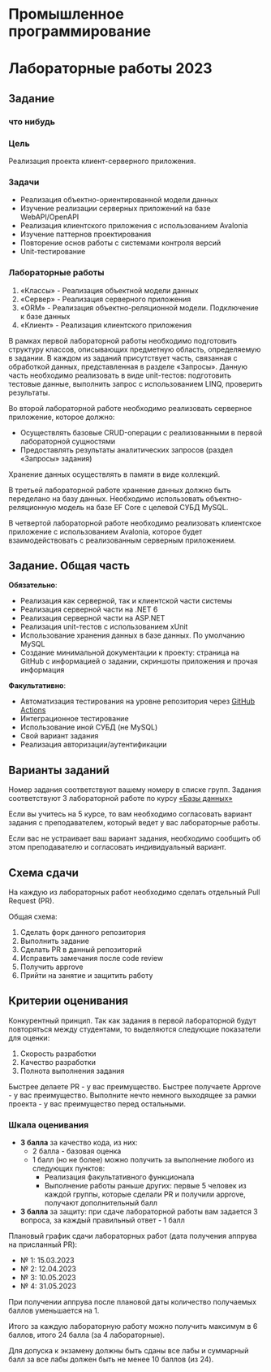 # Промышленное программирование
# Лабораторные работы 2023

## Задание
### что нибудь

### Цель
Реализация проекта клиент-серверного приложения.

### Задачи
* Реализация объектно-ориентированной модели данных
* Изучение реализации серверных приложений на базе WebAPI/OpenAPI
* Реализация клиентского приложения с использованием Avalonia 
* Изучение паттернов проектирования
* Повторение основ работы с системами контроля версий
* Unit-тестирование

### Лабораторные работы
1.	«Классы» - Реализация объектной модели данных
2.	«Сервер» - Реализация серверного приложения
3.	«ORM» - Реализация объектно-реляционной модели. Подключение к базе данных
4.	«Клиент» - Реализация клиентского приложения 

В рамках первой лабораторной работы необходимо подготовить структуру классов, описывающих предметную область, определяемую в задании. В каждом из заданий присутствует часть, связанная с обработкой данных, представленная в разделе «Запросы». Данную часть необходимо реализовать в виде unit-тестов: подготовить тестовые данные, выполнить запрос с использованием LINQ, проверить результаты.

Во второй лабораторной работе необходимо реализовать серверное приложение, которое должно:
- Осуществлять базовые CRUD-операции с реализованными в первой лабораторной сущностями
- Предоставлять результаты аналитических запросов (раздел «Запросы» задания)

Хранение данных осуществлять в памяти в виде коллекций.

В третьей лабораторной работе хранение данных должно быть переделано на базу данных. Необходимо использовать объектно-реляционную модель на базе EF Core с целевой СУБД MySQL. 

В четвертой лабораторной работе необходимо реализовать клиентское приложение с использованием Avalonia, которое будет взаимодействовать с реализованным серверным приложением.

## Задание. Общая часть

**Обязательно**:
* Реализация как серверной, так и клиентской части системы
* Реализация серверной части на .NET 6
* Реализация серверной части на ASP.NET 
* Реализация unit-тестов с использованием xUnit
* Использование хранения данных в базе данных. По умолчанию MySQL
* Создание минимальной документации к проекту: страница на GitHub с информацией о задании, скриншоты приложения и прочая информация

**Факультативно**:
* Автоматизация тестирования на уровне репозитория через [GitHub Actions](https://docs.github.com/en/actions/learn-github-actions/understanding-github-actions)
* Интеграционное тестирование
* Использование иной СУБД (не MySQL)
* Свой вариант задания
* Реализация авторизации/аутентификации

## Варианты заданий

Номер задания соответствуют вашему номеру в списке групп. 
Задания соответствуют 3 лабораторной работе по курсу [«Базы данных»](https://github.com/itsecd/databases/blob/main/labs/%D0%9B%D0%A03.%20%D0%9F%D1%80%D0%BE%D0%B5%D0%BA%D1%82%D0%B8%D1%80%D0%BE%D0%B2%D0%B0%D0%BD%D0%B8%D0%B5%20%D0%91%D0%94.pdf)

Если вы учитесь на 5 курсе, то вам необходимо согласовать вариант задания с преподавателем, который ведет у вас лабораторные работы.

Если вас не устраивает ваш вариант задания, необходимо сообщить об этом преподавателю и согласовать индивидуальный вариант.

## Схема сдачи

На каждую из лабораторных работ необходимо сделать отдельный Pull Request (PR).

Общая схема:
1. Сделать форк данного репозитория
2. Выполнить задание
3. Сделать PR в данный репозиторий
4. Исправить замечания после code review
5. Получить approve 
6. Прийти на занятие и защитить работу

## Критерии оценивания

Конкурентный принцип.
Так как задания в первой лабораторной будут повторяться между студентами, то выделяются следующие показатели для оценки:
1. Скорость разработки
2. Качество разработки
3. Полнота выполнения задания

Быстрее делаете PR - у вас преимущество.
Быстрее получаете Approve - у вас преимущество.
Выполните нечто немного выходящее за рамки проекта - у вас преимущество перед остальными.

### Шкала оценивания

- **3 балла** за качество кода, из них:
  - 2 балла - базовая оценка
  - 1 балл (но не более) можно получить за выполнение любого из следующих пунктов:
    - Реализация факультативного функционала
    - Выполнение работы раньше других: первые 5 человек из каждой группы, которые сделали PR и получили approve, получают дополнительный балл
- **3 балла** за защиту: при сдаче лабораторной работы вам задается 3 вопроса, за каждый правильный ответ - 1 балл

Плановый график сдачи лабораторных работ (дата получения аппрува на присланный PR):
- № 1: 15.03.2023
- № 2: 12.04.2023
- № 3: 10.05.2023
- № 4: 31.05.2023

При получении аппрува после плановой даты количество получаемых баллов уменьшается на 1.

Итого за каждую лабораторную работу можно получить максимум в 6 баллов, итого 24 балла (за 4 лабораторные).

Для допуска к экзамену должны быть сданы все лабы и суммарный балл за все лабы должен быть не менее 10 баллов (из 24).
